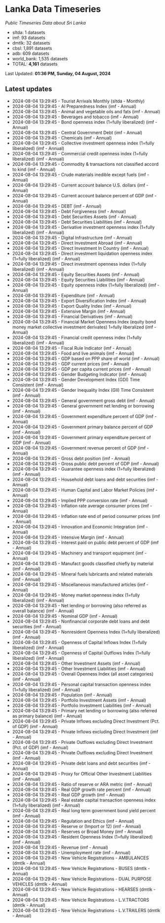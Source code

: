 # Lanka Data Timeseries
*Public Timeseries Data about Sri Lanka*

* sltda: 1 datasets
* imf: 93 datasets
* dmtlk: 32 datasets
* cbsl: 1,891 datasets
* adb: 609 datasets
* world_bank: 1,535 datasets
* TOTAL: **4,161** datasets

Last Updated: **01:36 PM, Sunday, 04 August, 2024**

## Latest updates

* 2024-08-04 13:29:45 - Tourist Arrivals Monthly (sltda - Monthly)
* 2024-08-04 13:29:45 - AI Preparedness Index (imf - Annual)
* 2024-08-04 13:29:45 - Animal and vegetable oils and fats (imf - Annual)
* 2024-08-04 13:29:45 - Beverages and tobacco (imf - Annual)
* 2024-08-04 13:29:45 - Bond openness index (1=fully liberalized) (imf - Annual)
* 2024-08-04 13:29:45 - Central Government Debt (imf - Annual)
* 2024-08-04 13:29:45 - Chemicals (imf - Annual)
* 2024-08-04 13:29:45 - Collective investment openness index (1=fully liberalized) (imf - Annual)
* 2024-08-04 13:29:45 - Commercial credit openness index (1=fully liberalized) (imf - Annual)
* 2024-08-04 13:29:45 - Commodity & transactions not classified accord to kind (imf - Annual)
* 2024-08-04 13:29:45 - Crude materials inedible except fuels (imf - Annual)
* 2024-08-04 13:29:45 - Current account balance U.S. dollars (imf - Annual)
* 2024-08-04 13:29:45 - Current account balance percent of GDP (imf - Annual)
* 2024-08-04 13:29:45 - DEBT (imf - Annual)
* 2024-08-04 13:29:45 - Debt Forgiveness (imf - Annual)
* 2024-08-04 13:29:45 - Debt Securities Assets (imf - Annual)
* 2024-08-04 13:29:45 - Debt Securities Liabilities (imf - Annual)
* 2024-08-04 13:29:45 - Derivative investment openness index (1=fully liberalized) (imf - Annual)
* 2024-08-04 13:29:45 - Digital Infrastructure (imf - Annual)
* 2024-08-04 13:29:45 - Direct Investment Abroad (imf - Annual)
* 2024-08-04 13:29:45 - Direct Investment In Country (imf - Annual)
* 2024-08-04 13:29:45 - Direct investment liquidation openness index (1=fully liberalized) (imf - Annual)
* 2024-08-04 13:29:45 - Direct investment openness index (1=fully liberalized) (imf - Annual)
* 2024-08-04 13:29:45 - Equity Securities Assets (imf - Annual)
* 2024-08-04 13:29:45 - Equity Securities Liabilities (imf - Annual)
* 2024-08-04 13:29:45 - Equity openness index (1=fully liberalized) (imf - Annual)
* 2024-08-04 13:29:45 - Expenditure (imf - Annual)
* 2024-08-04 13:29:45 - Export Diversification Index (imf - Annual)
* 2024-08-04 13:29:45 - Export Quality Index (imf - Annual)
* 2024-08-04 13:29:45 - Extensive Margin (imf - Annual)
* 2024-08-04 13:29:45 - Financial Derivatives (imf - Annual)
* 2024-08-04 13:29:45 - Financial Market Openness Index (equity bond money market collective investment derivates) 1=fully liberalized (imf - Annual)
* 2024-08-04 13:29:45 - Financial credit openness index (1=fully liberalized) (imf - Annual)
* 2024-08-04 13:29:45 - Fiscal Rule Indicator (imf - Annual)
* 2024-08-04 13:29:45 - Food and live animals (imf - Annual)
* 2024-08-04 13:29:45 - GDP based on PPP share of world (imf - Annual)
* 2024-08-04 13:29:45 - GDP current prices (imf - Annual)
* 2024-08-04 13:29:45 - GDP per capita current prices (imf - Annual)
* 2024-08-04 13:29:45 - Gender Budgeting Indicator (imf - Annual)
* 2024-08-04 13:29:45 - Gender Development Index (GDI) Time Consistent (imf - Annual)
* 2024-08-04 13:29:45 - Gender Inequality Index (GII) Time Consistent (imf - Annual)
* 2024-08-04 13:29:45 - General government gross debt (imf - Annual)
* 2024-08-04 13:29:45 - General government net lending or borrowing (imf - Annual)
* 2024-08-04 13:29:45 - Government expenditure percent of GDP (imf - Annual)
* 2024-08-04 13:29:45 - Government primary balance percent of GDP (imf - Annual)
* 2024-08-04 13:29:45 - Government primary expenditure percent of GDP (imf - Annual)
* 2024-08-04 13:29:45 - Government revenue percent of GDP (imf - Annual)
* 2024-08-04 13:29:45 - Gross debt position (imf - Annual)
* 2024-08-04 13:29:45 - Gross public debt percent of GDP (imf - Annual)
* 2024-08-04 13:29:45 - Guarantee openness index (1=fully liberalized) (imf - Annual)
* 2024-08-04 13:29:45 - Household debt loans and debt securities (imf - Annual)
* 2024-08-04 13:29:45 - Human Capital and Labor Market Policies (imf - Annual)
* 2024-08-04 13:29:45 - Implied PPP conversion rate (imf - Annual)
* 2024-08-04 13:29:45 - Inflation rate average consumer prices (imf - Annual)
* 2024-08-04 13:29:45 - Inflation rate end of period consumer prices (imf - Annual)
* 2024-08-04 13:29:45 - Innovation and Economic Integration (imf - Annual)
* 2024-08-04 13:29:45 - Intensive Margin (imf - Annual)
* 2024-08-04 13:29:45 - Interest paid on public debt percent of GDP (imf - Annual)
* 2024-08-04 13:29:45 - Machinery and transport equipment (imf - Annual)
* 2024-08-04 13:29:45 - Manufact goods classified chiefly by material (imf - Annual)
* 2024-08-04 13:29:45 - Mineral fuels lubricants and related materials (imf - Annual)
* 2024-08-04 13:29:45 - Miscellaneous manufactured articles (imf - Annual)
* 2024-08-04 13:29:45 - Money market openness index (1=fully liberalized) (imf - Annual)
* 2024-08-04 13:29:45 - Net lending or borrowing (also referred as overall balance) (imf - Annual)
* 2024-08-04 13:29:45 - Nominal GDP (imf - Annual)
* 2024-08-04 13:29:45 - Nonfinancial corporate debt loans and debt securities (imf - Annual)
* 2024-08-04 13:29:45 - Nonresident Openness Index (1=fully liberalized) (imf - Annual)
* 2024-08-04 13:29:45 - Openness of Capital Inflows Index (1=fully liberalized) (imf - Annual)
* 2024-08-04 13:29:45 - Openness of Capital Outflows Index (1=fully liberalized) (imf - Annual)
* 2024-08-04 13:29:45 - Other Investment Assets (imf - Annual)
* 2024-08-04 13:29:45 - Other Investment Liabilities (imf - Annual)
* 2024-08-04 13:29:45 - Overall Openness Index (all asset categories) (imf - Annual)
* 2024-08-04 13:29:45 - Personal capital transaction openness index (1=fully liberalized) (imf - Annual)
* 2024-08-04 13:29:45 - Population (imf - Annual)
* 2024-08-04 13:29:45 - Portfolio Investment Assets (imf - Annual)
* 2024-08-04 13:29:45 - Portfolio Investment Liabilities (imf - Annual)
* 2024-08-04 13:29:45 - Primary net lending or borrowing (also referred as primary balance) (imf - Annual)
* 2024-08-04 13:29:45 - Private Inflows excluding Direct Investment (Pct. of GDP) (imf - Annual)
* 2024-08-04 13:29:45 - Private Inflows excluding Direct Investment (imf - Annual)
* 2024-08-04 13:29:45 - Private Outflows excluding Direct Investment (Pct. of GDP) (imf - Annual)
* 2024-08-04 13:29:45 - Private Outflows excluding Direct Investment (imf - Annual)
* 2024-08-04 13:29:45 - Private debt loans and debt securities (imf - Annual)
* 2024-08-04 13:29:45 - Proxy for Official Other Investment Liabilities (imf - Annual)
* 2024-08-04 13:29:45 - Ratio of reserve or ARA metric (imf - Annual)
* 2024-08-04 13:29:45 - Real GDP growth rate percent (imf - Annual)
* 2024-08-04 13:29:45 - Real GDP growth (imf - Annual)
* 2024-08-04 13:29:45 - Real estate capital transaction openness index (1=fully liberalized) (imf - Annual)
* 2024-08-04 13:29:45 - Real long term government bond yield percent (imf - Annual)
* 2024-08-04 13:29:45 - Regulation and Ethics (imf - Annual)
* 2024-08-04 13:29:45 - Reserve or (Import or 12) (imf - Annual)
* 2024-08-04 13:29:45 - Reserves or Broad Money (imf - Annual)
* 2024-08-04 13:29:45 - Resident Openness Index (1=fully liberalized) (imf - Annual)
* 2024-08-04 13:29:45 - Revenue (imf - Annual)
* 2024-08-04 13:29:45 - Unemployment rate (imf - Annual)
* 2024-08-04 13:29:45 - New Vehicle Registrations - AMBULANCES (dmtlk - Annual)
* 2024-08-04 13:29:45 - New Vehicle Registrations - BUSES (dmtlk - Annual)
* 2024-08-04 13:29:45 - New Vehicle Registrations - DUAL PURPOSE VEHICLES (dmtlk - Annual)
* 2024-08-04 13:29:45 - New Vehicle Registrations - HEARSES (dmtlk - Annual)
* 2024-08-04 13:29:45 - New Vehicle Registrations - L.V.TRACTORS (dmtlk - Annual)
* 2024-08-04 13:29:45 - New Vehicle Registrations - L.V.TRAILERS (dmtlk - Annual)